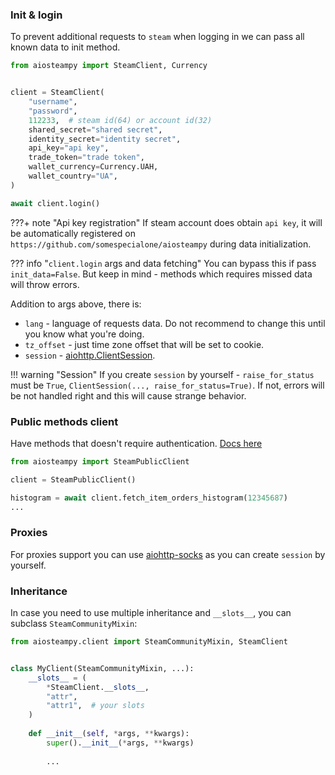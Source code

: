 ### Init & login

To prevent additional requests to `steam` when logging in we can pass all known data to init method.

```python
from aiosteampy import SteamClient, Currency


client = SteamClient(
    "username",
    "password",
    112233,  # steam id(64) or account id(32)
    shared_secret="shared secret",
    identity_secret="identity secret",
    api_key="api key",
    trade_token="trade token",
    wallet_currency=Currency.UAH,
    wallet_country="UA",
)

await client.login()
```

???+ note "Api key registration"
    If steam account does obtain `api key`, it will be automatically registered on
    `https://github.com/somespecialone/aiosteampy` during data initialization.

??? info "`client.login` args and data fetching"
    You can bypass this if pass `init_data=False`. But keep in mind - methods which requires missed data will throw errors.

Addition to args above, there is:

* `lang` - language of requests data. Do not recommend to change this until you know what you're doing.
* `tz_offset` - just time zone offset that will be set to cookie.
* `session` - [aiohttp.ClientSession](https://docs.aiohttp.org/en/stable/client_advanced.html#client-session).
  

!!! warning "Session"
    If you create `session` by yourself - `raise_for_status` must be `True`,
    `ClientSession(..., raise_for_status=True)`. If not, errors will be not handled right and this will cause strange
    behavior.


### Public methods client

Have methods that doesn't require authentication.
[Docs here](public.md)

```python
from aiosteampy import SteamPublicClient

client = SteamPublicClient()

histogram = await client.fetch_item_orders_histogram(12345687)
...
```

### Proxies

For proxies support you can use [aiohttp-socks](https://github.com/romis2012/aiohttp-socks) as you can create `session` by
yourself.

### Inheritance

In case you need to use multiple inheritance and `__slots__`, you can subclass `SteamCommunityMixin`:

```python
from aiosteampy.client import SteamCommunityMixin, SteamClient


class MyClient(SteamCommunityMixin, ...):
    __slots__ = (
        *SteamClient.__slots__,
        "attr",
        "attr1",  # your slots
    )
    
    def __init__(self, *args, **kwargs):
        super().__init__(*args, **kwargs)
        
        ...
```
